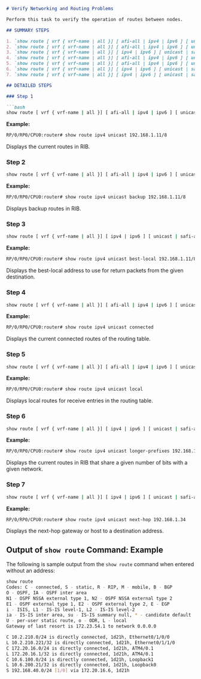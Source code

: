 ```markdown
# Verify Networking and Routing Problems

Perform this task to verify the operation of routes between nodes.

## SUMMARY STEPS

1. `show route [ vrf { vrf-name | all }] [ afi-all | ipv4 | ipv6 ] [ unicast | safi-all ] [ protocol [ instance ] | ip-address mask ] [ standby ] [ detail ]`
2. `show route [ vrf { vrf-name | all }] [ afi-all | ipv4 | ipv6 ] [ unicast | safi-all ] backup [ ip-address ] [ standby ]`
3. `show route [ vrf { vrf-name | all }] [ ipv4 | ipv6 ] [ unicast | safi-all ] best-local ip-address [ standby ]`
4. `show route [ vrf { vrf-name | all }] [ afi-all | ipv4 | ipv6 ] [ unicast | safi-all ] connected [ standby ]`
5. `show route [ vrf { vrf-name | all }] [ afi-all | ipv4 | ipv6 ] [ unicast | safi-all ] local [ interface ] [ standby ]`
6. `show route [ vrf { vrf-name | all }] [ ipv4 | ipv6 ] [ unicast | safi-all ] longer-prefixes { ip-address mask | ip-address / prefix-length } [ standby ]`
7. `show route [ vrf { vrf-name | all }] [ ipv4 | ipv6 ] [ unicast | safi-all ] next-hop ip-address [ standby ]`

## DETAILED STEPS

### Step 1

```bash
show route [ vrf { vrf-name | all }] [ afi-all | ipv4 | ipv6 ] [ unicast | safi-all ] [ protocol [ instance ] | ip-address mask ] [ standby ] [ detail ]
```

**Example:**

```bash
RP/0/RP0/CPU0:router# show route ipv4 unicast 192.168.1.11/8
```

Displays the current routes in RIB.

### Step 2

```bash
show route [ vrf { vrf-name | all }] [ afi-all | ipv4 | ipv6 ] [ unicast | safi-all ] backup [ ip-address ] [ standby ]
```

**Example:**

```bash
RP/0/RP0/CPU0:router# show route ipv4 unicast backup 192.168.1.11/8
```

Displays backup routes in RIB.

### Step 3

```bash
show route [ vrf { vrf-name | all }] [ ipv4 | ipv6 ] [ unicast | safi-all ] best-local ip-address [ standby ]
```

**Example:**

```bash
RP/0/RP0/CPU0:router# show route ipv4 unicast best-local 192.168.1.11/8
```

Displays the best-local address to use for return packets from the given destination.

### Step 4

```bash
show route [ vrf { vrf-name | all }] [ afi-all | ipv4 | ipv6 ] [ unicast | safi-all ] connected [ standby ]
```

**Example:**

```bash
RP/0/RP0/CPU0:router# show route ipv4 unicast connected
```

Displays the current connected routes of the routing table.

### Step 5

```bash
show route [ vrf { vrf-name | all }] [ afi-all | ipv4 | ipv6 ] [ unicast | safi-all ] local [ interface ] [ standby ]
```

**Example:**

```bash
RP/0/RP0/CPU0:router# show route ipv4 unicast local
```

Displays local routes for receive entries in the routing table.

### Step 6

```bash
show route [ vrf { vrf-name | all }] [ ipv4 | ipv6 ] [ unicast | safi-all ] longer-prefixes { ip-address mask | ip-address / prefix-length } [ standby ]
```

**Example:**

```bash
RP/0/RP0/CPU0:router# show route ipv4 unicast longer-prefixes 192.168.1.11/8
```

Displays the current routes in RIB that share a given number of bits with a given network.

### Step 7

```bash
show route [ vrf { vrf-name | all }] [ ipv4 | ipv6 ] [ unicast | safi-all ] next-hop ip-address [ standby ]
```

**Example:**

```bash
RP/0/RP0/CPU0:router# show route ipv4 unicast next-hop 192.168.1.34
```

Displays the next-hop gateway or host to a destination address.

## Output of `show route` Command: Example

The following is sample output from the `show route` command when entered without an address:

```bash
show route
Codes: C - connected, S - static, R - RIP, M - mobile, B - BGP
O - OSPF, IA - OSPF inter area
N1 - OSPF NSSA external type 1, N2 - OSPF NSSA external type 2
E1 - OSPF external type 1, E2 - OSPF external type 2, E - EGP
i - ISIS, L1 - IS-IS level-1, L2 - IS-IS level-2
ia - IS-IS inter area, su - IS-IS summary null, * - candidate default
U - per-user static route, o - ODR, L - local
Gateway of last resort is 172.23.54.1 to network 0.0.0.0

C 10.2.210.0/24 is directly connected, 1d21h, Ethernet0/1/0/0
L 10.2.210.221/32 is directly connected, 1d21h, Ethernet0/1/1/0
C 172.20.16.0/24 is directly connected, 1d21h, ATM4/0.1
L 172.20.16.1/32 is directly connected, 1d21h, ATM4/0.1
C 10.6.100.0/24 is directly connected, 1d21h, Loopback1
L 10.6.200.21/32 is directly connected, 1d21h, Loopback0
S 192.168.40.0/24 [1/0] via 172.20.16.6, 1d21h
```
```